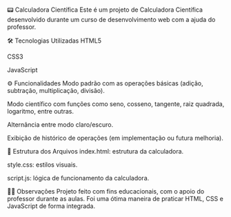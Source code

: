 📟 Calculadora Científica
Este é um projeto de Calculadora Científica desenvolvido durante um curso de desenvolvimento web com a ajuda do professor.

🛠 Tecnologias Utilizadas
HTML5

CSS3

JavaScript

⚙ Funcionalidades
Modo padrão com as operações básicas (adição, subtração, multiplicação, divisão).

Modo científico com funções como seno, cosseno, tangente, raiz quadrada, logaritmo, entre outras.

Alternância entre modo claro/escuro.

Exibição de histórico de operações (em implementação ou futura melhoria).

📁 Estrutura dos Arquivos
index.html: estrutura da calculadora.

style.css: estilos visuais.

script.js: lógica de funcionamento da calculadora.

👨‍🏫 Observações
Projeto feito com fins educacionais, com o apoio do professor durante as aulas. Foi uma ótima maneira de praticar HTML, CSS e JavaScript de forma integrada.

